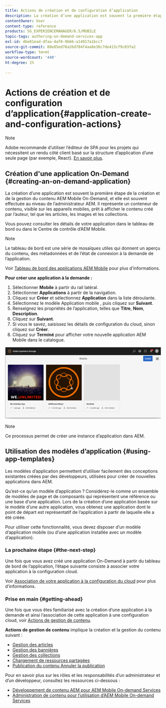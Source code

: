 ```yaml
---
title: Actions de création et de configuration d’application
description: La création d’une application est souvent la première étape de la création et de la gestion de contenu AEM Mobile On-Demand. Suivez cette page si vous souhaitez en savoir plus.
contentOwner: User
content-type: reference
products: SG_EXPERIENCEMANAGER/6.5/MOBILE
topic-tags: authoring-on-demand-services-app
exl-id: dbe81ead-dfaa-4af0-9b66-a14917a1bcc7
source-git-commit: 80e85ed78a26d784f4aa8e36c7de413cf9c03fa2
workflow-type: tm+mt
source-wordcount: '440'
ht-degree: 1%

---
```


# Actions de création et de configuration d’application{#application-create-and-configuration-actions}

>[!NOTE]
>
>Adobe recommande d’utiliser l’éditeur de SPA pour les projets qui nécessitent un rendu côté client basé sur la structure d’application d’une seule page (par exemple, React). [En savoir plus](/help/sites-developing/spa-overview.md).

## Création d&#39;une application On-Demand {#creating-an-on-demand-application}

La création d’une application est souvent la première étape de la création et de la gestion du contenu AEM Mobile On-Demand, et elle est souvent effectuée au niveau de l’administrateur AEM. Il représente un conteneur de contenu, visible sur les appareils mobiles, prêt à afficher le contenu créé par l’auteur, tel que les articles, les images et les collections.

Vous pouvez consulter les détails de votre application dans le tableau de bord ou dans le Centre de contrôle d’AEM Mobile.

>[!NOTE]
>
>Le tableau de bord est une série de mosaïques utiles qui donnent un aperçu du contenu, des métadonnées et de l’état de connexion à la demande de l’application.
>
>Voir [Tableau de bord des applications AEM Mobile](/help/mobile/mobile-apps-ondemand-application-dashboard.md) pour plus d’informations.

**Pour créer une application à la demande :**

1. Sélectionner **Mobile** à partir du rail latéral.
1. Sélectionner **Applications** à partir de la navigation.
1. Cliquez sur **Créer** et sélectionnez **Application** dans la liste déroulante.
1. Sélectionnez le modèle Application mobile , puis cliquez sur **Suivant**.
1. Renseignez les propriétés de l’application, telles que **Titre**, **Nom**, **Description**.
1. Cliquez sur **Suivant**.
1. Si vous le savez, saisissez les détails de configuration du cloud, sinon cliquez sur **Créer**.
1. Cliquez sur **Terminé** pour afficher votre nouvelle application AEM Mobile dans le catalogue.

![chlimage_1](assets/chlimage_1.gif)

>[!NOTE]
>
>Ce processus permet de créer une instance d’application dans AEM.

## Utilisation des modèles d’application {#using-app-templates}

Les modèles d’application permettent d’utiliser facilement des conceptions existantes créées par des développeurs, utilisées pour créer de nouvelles applications dans AEM.

Qu’est-ce qu’un modèle d’application ? Considérez-le comme un ensemble de modèles de page et de composants qui représentent une référence ou une base d’une application.
Lors de la création d’une application basée sur le modèle d’une autre application, vous obtenez une application dont le point de départ est représentatif de l’application à partir de laquelle elle a été créée.

Pour utiliser cette fonctionnalité, vous devez disposer d’un modèle d’application mobile (ou d’une application installée avec un modèle d’application).

### La prochaine étape {#the-next-step}

Une fois que vous avez créé une application On-Demand à partir du tableau de bord de l’application, l’étape suivante consiste à associer votre application à la configuration cloud.

Voir [Association de votre application à la configuration du cloud](/help/mobile/mobile-on-demand-associating-an-on-demand-app-to-cloud-configuration.md) pour plus d’informations.

### Prise en main {#getting-ahead}

Une fois que vous êtes familiarisé avec la création d’une application à la demande et ainsi l’association de cette application à une configuration cloud, voir [Actions de gestion de contenu](/help/mobile/mobile-apps-ondemand-manage-content-ondemand.md).

**Actions de gestion de contenu** implique la création et la gestion du contenu suivant :

* [Gestion des articles](/help/mobile/mobile-on-demand-managing-articles.md)
* [Gestion des bannières](/help/mobile/mobile-on-demand-managing-banners.md)
* [Gestion des collections](/help/mobile/mobile-on-demand-managing-collections.md)
* [Chargement de ressources partagées](/help/mobile/mobile-on-demand-shared-resources.md)
* [Publication du contenu Annuler la publication](/help/mobile/mobile-on-demand-publishing-unpublishing.md)

Pour en savoir plus sur les rôles et les responsabilités d’un administrateur et d’un développeur, consultez les ressources ci-dessous :

* [Développement de contenu AEM pour AEM Mobile On-demand Services](/help/mobile/aem-mobile-on-demand.md)
* [Administration de contenu pour l’utilisation d’AEM Mobile On-demand Services](/help/mobile/aem-mobile.md)
